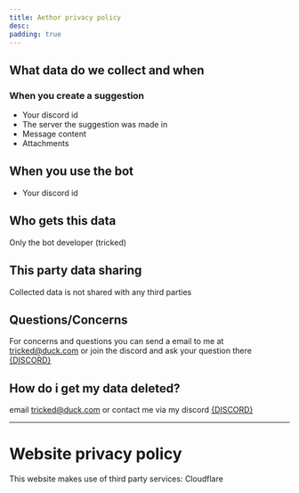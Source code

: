 ```yaml
---
title: Aethor privacy policy
desc:
padding: true
---
```


<script>
	import { DISCORD } from '../consts';
</script>

## What data do we collect and when

### When you create a suggestion

- Your discord id
- The server the suggestion was made in
- Message content
- Attachments

## When you use the bot

- Your discord id

## Who gets this data

Only the bot developer (tricked)

## This party data sharing

Collected data is not shared with any third parties

## Questions/Concerns

For concerns and questions you can send a email to me at tricked@duck.com or join the discord and ask your question there [{DISCORD}](/discord)

## How do i get my data deleted?

email tricked@duck.com or contact me via my discord [{DISCORD}](/discord)

---

# Website privacy policy

This website makes use of third party services: Cloudflare
